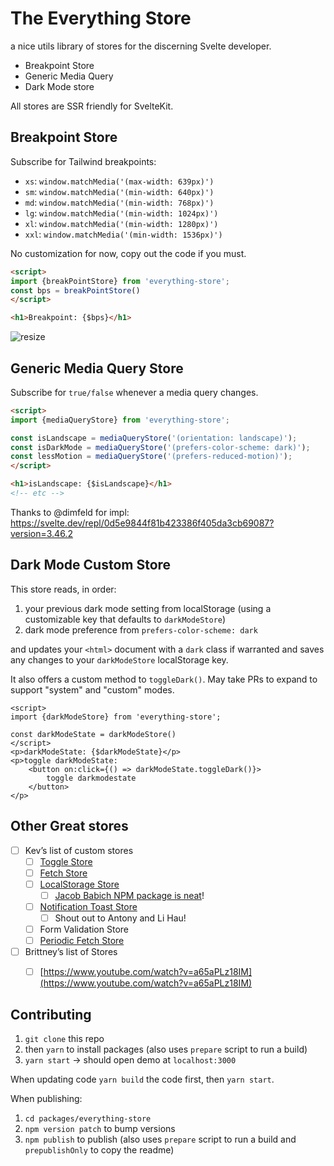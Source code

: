 # The Everything Store

a nice utils library of stores for the discerning Svelte developer.

- Breakpoint Store
- Generic Media Query
- Dark Mode store

All stores are SSR friendly for SvelteKit.

## Breakpoint Store

Subscribe for Tailwind breakpoints: 

- `xs`: `window.matchMedia('(max-width: 639px)')`
- `sm`: `window.matchMedia('(min-width: 640px)')`
- `md`: `window.matchMedia('(min-width: 768px)')`
- `lg`: `window.matchMedia('(min-width: 1024px)')`
- `xl`: `window.matchMedia('(min-width: 1280px)')`
- `xxl`: `window.matchMedia('(min-width: 1536px)')`

No customization for now, copy out the code if you must.

```html
<script>
import {breakPointStore} from 'everything-store';
const bps = breakPointStore()
</script>

<h1>Breakpoint: {$bps}</h1>
```

![resize](https://user-images.githubusercontent.com/6764957/151087569-1dd7e59b-7326-44ae-bd61-fb22a25df54d.gif)


## Generic Media Query Store

Subscribe for `true/false` whenever a media query changes.

```html
<script>
import {mediaQueryStore} from 'everything-store';

const isLandscape = mediaQueryStore('(orientation: landscape)');
const isDarkMode = mediaQueryStore('(prefers-color-scheme: dark)');
const lessMotion = mediaQueryStore('(prefers-reduced-motion)');
</script>

<h1>isLandscape: {$isLandscape}</h1>
<!-- etc -->
```

Thanks to @dimfeld for impl: https://svelte.dev/repl/0d5e9844f81b423386f405da3cb69087?version=3.46.2

## Dark Mode Custom Store

This store reads, in order:

1. your previous dark mode setting from localStorage (using a customizable key that defaults to `darkModeStore`)
2. dark mode preference from `prefers-color-scheme: dark`

and updates your `<html>` document with a `dark` class if warranted
and saves any changes to your `darkModeStore` localStorage key. 

It also offers a custom method to `toggleDark()`. May take PRs to expand to support "system" and "custom" modes.

```svelte
<script>
import {darkModeStore} from 'everything-store';

const darkModeState = darkModeStore()
</script>
<p>darkModeState: {$darkModeState}</p>
<p>toggle darkModeState: 
    <button on:click={() => darkModeState.toggleDark()}>
        toggle darkmodestate
    </button>
</p>
```

## Other Great stores

- [ ]  Kev’s list of custom stores
    - [ ]  [Toggle Store](https://svelte.dev/repl/a3cb054398a94698a4cfe4c44f33b923?version=3.48.0)
    - [ ]  [Fetch Store](https://svelte.dev/repl/a74f1ed8e3eb4aec82cb743e13443ee4?version=3.48.0)
    - [ ]  [LocalStorage Store](https://svelte.dev/repl/e6c0e3db7d064d43a7e4559b2862e1f7?version=3.48.0)
        - [ ]  [Jacob Babich NPM package is neat](https://github.com/babichjacob/svelte-localstorage)!
    - [ ]  [Notification Toast Store](https://svelte.dev/repl/e166b01bc46149a49895c1622d26ce7e?version=3.48.0)
        - [ ]  Shout out to Antony and Li Hau!
    - [ ]  Form Validation Store
    - [ ]  [Periodic Fetch Store](https://svelte.dev/repl/b8fa406464d6434fba97902ac78b5e2b?version=3.48.0)
- [ ]  Brittney’s list of Stores
    - [ ]  [https://www.youtube.com/watch?v=a65aPLz18IM](https://www.youtube.com/watch?v=a65aPLz18IM)


## Contributing

1. `git clone` this repo
2. then `yarn` to install packages (also uses `prepare` script to run a build)
3. `yarn start` -> should open demo at `localhost:3000`

When updating code `yarn build` the code first, then `yarn start`.

When publishing:

1. `cd packages/everything-store`
1. `npm version patch` to bump versions
1. `npm publish` to publish (also uses `prepare` script to run a build and `prepublishOnly` to copy the readme)